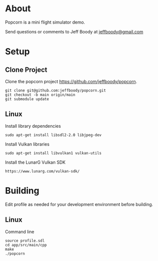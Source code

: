 About
=====

Popcorn is a mini flight simulator demo.

Send questions or comments to Jeff Boody at jeffboody@gmail.com

Setup
=====

Clone Project
-------------

Clone the popcorn project https://github.com/jeffboody/popcorn.

	git clone git@github.com:jeffboody/popcorn.git
	git checkout -b main origin/main
	git submodule update

Linux
-----

Install library dependencies

	sudo apt-get install libsdl2-2.0 libjpeg-dev

Install Vulkan libraries

	sudo apt-get install libvulkan1 vulkan-utils

Install the LunarG Vulkan SDK

	https://www.lunarg.com/vulkan-sdk/

Building
========

Edit profile as needed for your development environment
before building.

Linux
-----

Command line

	source profile.sdl
	cd app/src/main/cpp
	make
	./popcorn
